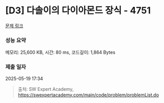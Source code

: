 # [D3] 다솔이의 다이아몬드 장식 - 4751 

[문제 링크](https://swexpertacademy.com/main/code/problem/problemDetail.do?contestProbId=AWSNw5jKzwMDFAUr) 

### 성능 요약

메모리: 25,600 KB, 시간: 80 ms, 코드길이: 1,864 Bytes

### 제출 일자

2025-05-19 17:34



> 출처: SW Expert Academy, https://swexpertacademy.com/main/code/problem/problemList.do
